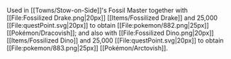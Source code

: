 Used in [[Towns/Stow-on-Side]]'s Fossil Master together with [[File:Fossilized Drake.png\|20px]] [[Items/Fossilized Drake]] and 25,000 [[File:questPoint.svg\|20px]] to obtain [[File:pokemon/882.png\|25px]] [[Pokémon/Dracovish]]; and also with [[File:Fossilized Dino.png\|20px]] [[Items/Fossilized Dino]] and 25,000 [[File:questPoint.svg\|20px]] to obtain [[File:pokemon/883.png\|25px]] [[Pokémon/Arctovish]].